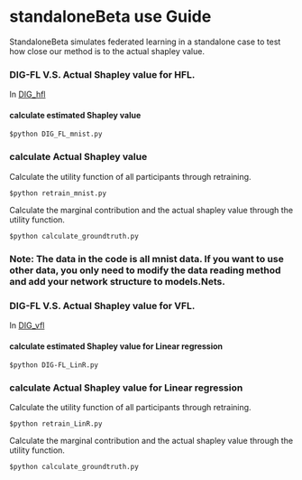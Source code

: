 
#                     **standaloneBeta use Guide**

StandaloneBeta simulates federated learning in a standalone case to test how close our method is to the actual shapley value.


### DIG-FL V.S. Actual Shapley value for HFL.

In [DIG_hfl](https://github.com/qmkakaxi/DIG_FL/tree/master/standaloneBeta/DIGFL_hfl)
#### calculate estimated Shapley value

 ```shell
 $python DIG_FL_mnist.py
 ```
 ### calculate Actual Shapley value
 
Calculate the utility function of all participants through retraining.
  ```shell
 $python retrain_mnist.py
 ```
 Calculate the marginal contribution and the actual shapley value through the utility function.
   ```shell
 $python calculate_groundtruth.py
 ```
 ### Note: The data in the code is all mnist data. If you want to use other data, you only need to modify the data reading method and add your network structure to models.Nets.

### DIG-FL V.S. Actual Shapley value for VFL.

In [DIG_vfl](https://github.com/qmkakaxi/DIG_FL/tree/master/standaloneBeta/DIGFL_vfl)
#### calculate estimated Shapley value for Linear regression

 ```shell
 $python DIG-FL_LinR.py
 ```
 ### calculate Actual Shapley value for Linear regression
 
Calculate the utility function of all participants through retraining.
  ```shell
 $python retrain_LinR.py
 ```
 Calculate the marginal contribution and the actual shapley value through the utility function.
   ```shell
 $python calculate_groundtruth.py
 ```
